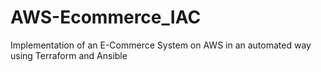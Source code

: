 # AWS-Ecommerce_IAC
Implementation of an E-Commerce System on AWS in an automated way using Terraform and Ansible
